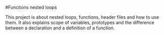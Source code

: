 #Functions nested loops

This project is about nested loops, functions, header files and how to use them. It also explains scope of variables, prototypes and the difference between a declaration and a definition of a function.
